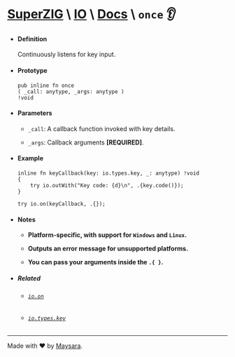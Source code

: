 # **[SuperZIG](https://github.com/Super-ZIG)** \ **[IO](../../README.md)** \ **[Docs](../readme.md)** \ **`once`** 👂

- #### **Definition**

    Continuously listens for key input.
    
- #### **Prototype**

    ```zig
    pub inline fn once
    ( _call: anytype, _args: anytype ) 
    !void
    ```

- #### **Parameters**

  - `_call`: A callback function invoked with key details.

  - `_args`: Callback arguments **[REQUIRED]**.

- #### **Example**

    ```zig
    inline fn keyCallback(key: io.types.key, _: anytype) !void
    {
        try io.outWith("Key code: {d}\n", .{key.code()});
    }

    try io.on(keyCallback, .{});
    ```

- #### **Notes**

    - **Platform-specific, with support for `Windows` and `Linux`.**

    - **Outputs an error message for unsupported platforms.**

    - **You can pass your arguments inside the `.{ }`.**

- ##### Related

  - ###### [`io.on`](./on.md)

  - ###### [`io.types.key`](../types/key.md)

---

Made with ❤️ by [Maysara](http://github.com/maysara-elshewehy).